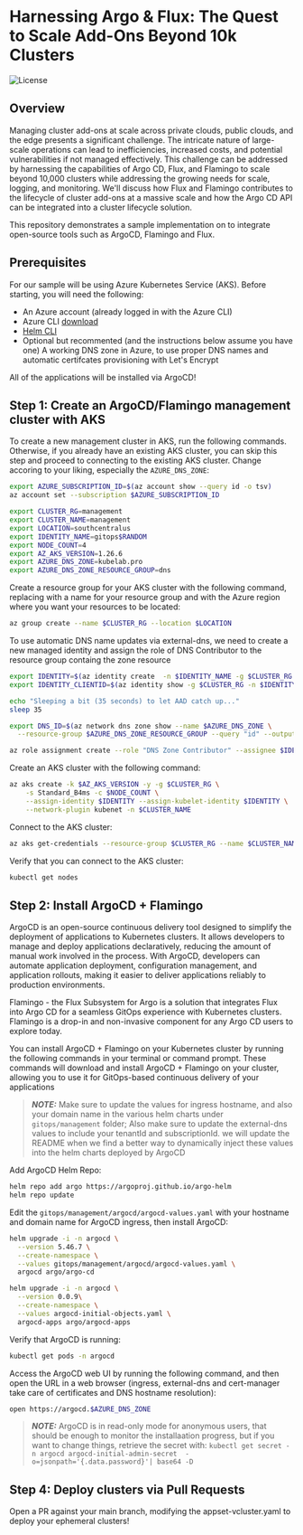 # Harnessing Argo & Flux: The Quest to Scale Add-Ons Beyond 10k Clusters

![License](https://img.shields.io/badge/license-MIT-green.svg)

## Overview

Managing cluster add-ons at scale across private clouds, public clouds, and the edge presents a significant challenge. The intricate nature of large-scale operations can lead to inefficiencies, increased costs, and potential vulnerabilities if not managed effectively. This challenge can be addressed by harnessing the capabilities of Argo CD, Flux, and Flamingo to scale beyond 10,000 clusters while addressing the growing needs for scale, logging, and monitoring. We'll discuss how Flux and Flamingo contributes to the lifecycle of cluster add-ons at a massive scale and how the Argo CD API can be integrated into a cluster lifecycle solution.

This repository demonstrates a sample implementation on to integrate open-source tools such as ArgoCD, Flamingo and Flux.

## Prerequisites

For our sample will be using Azure Kubernetes Service (AKS). Before starting, you will need the following:

- An Azure account (already logged in with the Azure CLI)
- Azure CLI [download](https://docs.microsoft.com/en-us/cli/azure/install-azure-cli?view=azure-cli-latest)
- [Helm CLI](https://helm.sh)
- Optional but recommented (and the instructions below assume you have one) A working DNS zone in Azure, to use proper DNS names and automatic certifcates provisioning with Let's Encrypt

All of the applications will be installed via ArgoCD!

## Step 1: Create an ArgoCD/Flamingo management cluster with AKS

To create a new management cluster in AKS, run the following commands. Otherwise, if you already have an existing AKS cluster, you can skip this step and proceed to connecting to the existing AKS cluster. Change accoring to your liking, especially the `AZURE_DNS_ZONE`:

```bash
export AZURE_SUBSCRIPTION_ID=$(az account show --query id -o tsv)
az account set --subscription $AZURE_SUBSCRIPTION_ID

export CLUSTER_RG=management
export CLUSTER_NAME=management
export LOCATION=southcentralus
export IDENTITY_NAME=gitops$RANDOM
export NODE_COUNT=4
export AZ_AKS_VERSION=1.26.6
export AZURE_DNS_ZONE=kubelab.pro
export AZURE_DNS_ZONE_RESOURCE_GROUP=dns
```

Create a resource group for your AKS cluster with the following command, replacing <resource-group> with a name for your resource group and <location> with the Azure region where you want your resources to be located:

```bash
az group create --name $CLUSTER_RG --location $LOCATION
```

To use automatic DNS name updates via external-dns, we need to create a new managed identity and assign the role of DNS Contributor to the resource group containg the zone resource  

```bash
export IDENTITY=$(az identity create  -n $IDENTITY_NAME -g $CLUSTER_RG --query id -o tsv)
export IDENTITY_CLIENTID=$(az identity show -g $CLUSTER_RG -n $IDENTITY_NAME -o tsv --query clientId)

echo "Sleeping a bit (35 seconds) to let AAD catch up..."
sleep 35

export DNS_ID=$(az network dns zone show --name $AZURE_DNS_ZONE \
  --resource-group $AZURE_DNS_ZONE_RESOURCE_GROUP --query "id" --output tsv)

az role assignment create --role "DNS Zone Contributor" --assignee $IDENTITY_CLIENTID --scope $DNS_ID
```

Create an AKS cluster with the following command:

```bash
az aks create -k $AZ_AKS_VERSION -y -g $CLUSTER_RG \
    -s Standard_B4ms -c $NODE_COUNT \
    --assign-identity $IDENTITY --assign-kubelet-identity $IDENTITY \
    --network-plugin kubenet -n $CLUSTER_NAME
```

Connect to the AKS cluster:

```bash
az aks get-credentials --resource-group $CLUSTER_RG --name $CLUSTER_NAME
```

Verify that you can connect to the AKS cluster:

```bash
kubectl get nodes
```

## Step 2:  Install ArgoCD + Flamingo

ArgoCD is an open-source continuous delivery tool designed to simplify the deployment of applications to Kubernetes clusters. It allows developers to manage and deploy applications declaratively, reducing the amount of manual work involved in the process. With ArgoCD, developers can automate application deployment, configuration management, and application rollouts, making it easier to deliver applications reliably to production environments.

Flamingo - the Flux Subsystem for Argo is a solution that integrates Flux into Argo CD for a seamless GitOps experience with Kubernetes clusters. Flamingo is a drop-in and non-invasive component for any Argo CD users to explore today.

You can install ArgoCD + Flamingo on your Kubernetes cluster by running the following commands in your terminal or command prompt. These commands will download and install ArgoCD + Flamingo on your cluster, allowing you to use it for GitOps-based continuous delivery of your applications

> **_NOTE:_** Make sure to update the values for ingress hostname, and also your domain name in the various helm charts under `gitops/management` folder; Also make sure to update the external-dns values to include your tenantId and subscriptionId. we will update the README when we find a better way to dynamically inject these values into the helm charts deployed by ArgoCD

Add ArgoCD Helm Repo:

```bash
helm repo add argo https://argoproj.github.io/argo-helm
helm repo update
```

Edit the `gitops/management/argocd/argocd-values.yaml` with your hostname and domain name for ArgoCD ingress, then install ArgoCD:

```bash
helm upgrade -i -n argocd \
  --version 5.46.7 \
  --create-namespace \
  --values gitops/management/argocd/argocd-values.yaml \
  argocd argo/argo-cd

helm upgrade -i -n argocd \
  --version 0.0.9\
  --create-namespace \
  --values argocd-initial-objects.yaml \
  argocd-apps argo/argocd-apps
```

Verify that ArgoCD is running:

```bash
kubectl get pods -n argocd
```

Access the ArgoCD web UI by running the following command, and then open the URL in a web browser (ingress, external-dns and cert-manager take care of certificates and DNS hostname resolution):

```bash
open https://argocd.$AZURE_DNS_ZONE
```

> **_NOTE:_** ArgoCD is in read-only mode for anonymous users, that should be enough to monitor the installaation progress, but if you want to change things, retrieve the secret with: 
> `kubectl get secret -n argocd argocd-initial-admin-secret  -o=jsonpath='{.data.password}'| base64 -D`

## Step 4:  Deploy clusters via Pull Requests

Open a PR against your main branch, modifying the appset-vcluster.yaml to deploy your ephemeral clusters!

